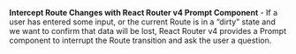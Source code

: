**Intercept Route Changes with React Router v4 Prompt Component** - If a user has entered some input, or the current Route is in a “dirty” state and we want to confirm that data will be lost, React Router v4 provides a Prompt component to interrupt the Route transition and ask the user a question.
